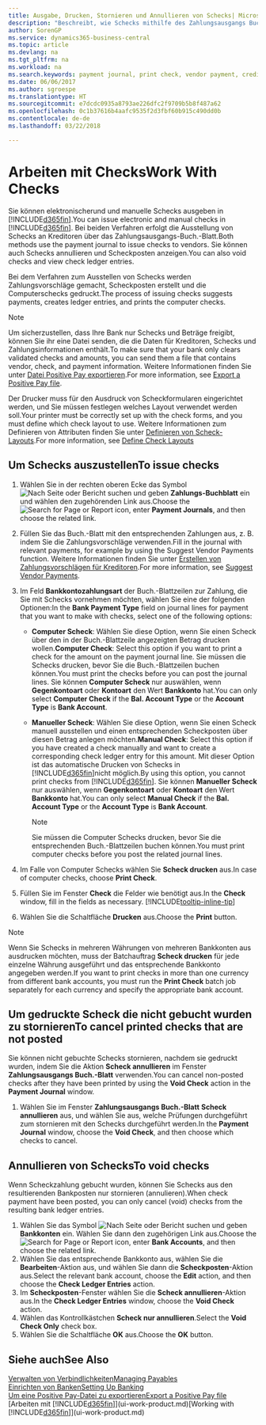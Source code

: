 ```yaml
---
title: Ausgabe, Drucken, Stornieren und Annullieren von Schecks| Microsoft Docs
description: "Beschreibt, wie Schecks mithilfe des Zahlungsausgangs Buch.-Blattes, ausgegeben, gedruckt oder annulliert werden oder wie Check-Sachposteneinträge in Business Central angezeigt werden."
author: SorenGP
ms.service: dynamics365-business-central
ms.topic: article
ms.devlang: na
ms.tgt_pltfrm: na
ms.workload: na
ms.search.keywords: payment journal, print check, vendor payment, creditor, debt, balance due, AP
ms.date: 06/06/2017
ms.author: sgroespe
ms.translationtype: HT
ms.sourcegitcommit: e7dcdc0935a8793ae226dfc2f9709b5b8f487a62
ms.openlocfilehash: 0c1b37616b4aafc9535f2d3fbf60b915c490dd0b
ms.contentlocale: de-de
ms.lasthandoff: 03/22/2018

---
```

# <a name="work-with-checks"></a><span data-ttu-id="d3834-103">Arbeiten mit Checks</span><span class="sxs-lookup"><span data-stu-id="d3834-103">Work With Checks</span></span>
<span data-ttu-id="d3834-104">Sie können elektronischerund und manuelle Schecks ausgeben in [!INCLUDE[d365fin](includes/d365fin_md.md)].</span><span class="sxs-lookup"><span data-stu-id="d3834-104">You can issue electronic and manual checks in [!INCLUDE[d365fin](includes/d365fin_md.md)].</span></span> <span data-ttu-id="d3834-105">Bei beiden Verfahren erfolgt die Ausstellung von Schecks an Kreditoren über das Zahlungsausgangs-Buch.-Blatt.</span><span class="sxs-lookup"><span data-stu-id="d3834-105">Both methods use the payment journal to issue checks to vendors.</span></span> <span data-ttu-id="d3834-106">Sie können auch Schecks annullieren und Scheckposten anzeigen.</span><span class="sxs-lookup"><span data-stu-id="d3834-106">You can also void checks and view check ledger entries.</span></span>

<span data-ttu-id="d3834-107">Bei dem Verfahren zum Ausstellen von Schecks werden Zahlungsvorschläge gemacht, Scheckposten erstellt und die Computerschecks gedruckt.</span><span class="sxs-lookup"><span data-stu-id="d3834-107">The process of issuing checks suggests payments, creates ledger entries, and prints the computer checks.</span></span>

> [!NOTE]  
>   <span data-ttu-id="d3834-108">Um sicherzustellen, dass Ihre Bank nur Schecks und Beträge freigibt, können Sie ihr eine Datei senden, die die Daten für Kreditoren, Schecks und Zahlungsinformationen enthält.</span><span class="sxs-lookup"><span data-stu-id="d3834-108">To make sure that your bank only clears validated checks and amounts, you can send them a file that contains vendor, check, and payment information.</span></span> <span data-ttu-id="d3834-109">Weitere Informationen finden Sie unter [Datei Positive Pay exportieren](finance-how-positive-pay.md).</span><span class="sxs-lookup"><span data-stu-id="d3834-109">For more information, see [Export a Positive Pay file](finance-how-positive-pay.md).</span></span>

<span data-ttu-id="d3834-110">Der Drucker muss für den Ausdruck von Scheckformularen eingerichtet werden, und Sie müssen festlegen welches Layout verwendet werden soll.</span><span class="sxs-lookup"><span data-stu-id="d3834-110">Your printer must be correctly set up with the check forms, and you must define which check layout to use.</span></span> <span data-ttu-id="d3834-111">Weitere Informationen zum Definieren von Attributen finden Sie unter [Definieren von Scheck-Layouts](finance-how-define-check-layouts.md).</span><span class="sxs-lookup"><span data-stu-id="d3834-111">For more information, see [Define Check Layouts](finance-how-define-check-layouts.md)</span></span>

## <a name="to-issue-checks"></a><span data-ttu-id="d3834-112">Um Schecks auszustellen</span><span class="sxs-lookup"><span data-stu-id="d3834-112">To issue checks</span></span>
1. <span data-ttu-id="d3834-113">Wählen Sie in der rechten oberen Ecke das Symbol ![Nach Seite oder Bericht suchen](media/ui-search/search_small.png "Nach Seite oder Bericht suchen") und geben **Zahlungs-Buchblatt** ein und wählen den zugehörenden Link aus.</span><span class="sxs-lookup"><span data-stu-id="d3834-113">Choose the ![Search for Page or Report](media/ui-search/search_small.png "Search for Page or Report icon") icon, enter **Payment Journals**, and then choose the related link.</span></span>
2. <span data-ttu-id="d3834-114">Füllen Sie das Buch.-Blatt mit den entsprechenden Zahlungen aus, z. B. indem Sie die Zahlungsvorschläge verwenden.</span><span class="sxs-lookup"><span data-stu-id="d3834-114">Fill in the journal with relevant payments, for example by using the Suggest Vendor Payments function.</span></span> <span data-ttu-id="d3834-115">Weitere Informationen finden Sie unter [Erstellen von Zahlungsvorschlägen für Kreditoren](payables-how-suggest-vendor-payments.md).</span><span class="sxs-lookup"><span data-stu-id="d3834-115">For more information, see [Suggest Vendor Payments](payables-how-suggest-vendor-payments.md).</span></span>
3. <span data-ttu-id="d3834-116">Im Feld **Bankkontozahlungsart** der Buch.-Blattzeilen zur Zahlung, die Sie mit Schecks vornehmen möchten, wählen Sie eine der folgenden Optionen:</span><span class="sxs-lookup"><span data-stu-id="d3834-116">In the **Bank Payment Type** field on journal lines for payment that you want to make with checks, select one of the following options:</span></span>

   * <span data-ttu-id="d3834-117">**Computer Scheck**: Wählen Sie diese Option, wenn Sie einen Scheck über den in der Buch.-Blattzeile angezeigten Betrag drucken wollen.</span><span class="sxs-lookup"><span data-stu-id="d3834-117">**Computer Check**: Select this option if you want to print a check for the amount on the payment journal line.</span></span> <span data-ttu-id="d3834-118">Sie müssen die Schecks drucken, bevor Sie die Buch.-Blattzeilen buchen können.</span><span class="sxs-lookup"><span data-stu-id="d3834-118">You must print the checks before you can post the journal lines.</span></span> <span data-ttu-id="d3834-119">Sie können **Computer Scheck** nur auswählen, wenn **Gegenkontoart** oder **Kontoart** den Wert **Bankkonto** hat.</span><span class="sxs-lookup"><span data-stu-id="d3834-119">You can only select **Computer Check** if the **Bal. Account Type** or the **Account Type** is **Bank Account**.</span></span>
   * <span data-ttu-id="d3834-120">**Manueller Scheck**: Wählen Sie diese Option, wenn Sie einen Scheck manuell ausstellen und einen entsprechenden Scheckposten über diesen Betrag anlegen möchten.</span><span class="sxs-lookup"><span data-stu-id="d3834-120">**Manual Check**: Select this option if you have created a check manually and want to create a corresponding check ledger entry for this amount.</span></span> <span data-ttu-id="d3834-121">Mit dieser Option ist das automatische Drucken von Schecks in [!INCLUDE[d365fin](includes/d365fin_md.md)]nicht möglich.</span><span class="sxs-lookup"><span data-stu-id="d3834-121">By using this option, you cannot print checks from [!INCLUDE[d365fin](includes/d365fin_md.md)].</span></span> <span data-ttu-id="d3834-122">Sie können **Manueller Scheck** nur auswählen, wenn **Gegenkontoart** oder **Kontoart** den Wert **Bankkonto** hat.</span><span class="sxs-lookup"><span data-stu-id="d3834-122">You can only select **Manual Check** if the **Bal. Account Type** or the **Account Type** is **Bank Account**.</span></span>

     > [!NOTE]  
     >   <span data-ttu-id="d3834-123">Sie müssen die Computer Schecks drucken, bevor Sie die entsprechenden Buch.-Blattzeilen buchen können.</span><span class="sxs-lookup"><span data-stu-id="d3834-123">You must print computer checks before you post the related journal lines.</span></span>
4. <span data-ttu-id="d3834-124">Im Falle von Computer Schecks wählen Sie **Scheck drucken** aus.</span><span class="sxs-lookup"><span data-stu-id="d3834-124">In case of computer checks, choose **Print Check**.</span></span>
5. <span data-ttu-id="d3834-125">Füllen Sie im Fenster **Check** die Felder wie benötigt aus.</span><span class="sxs-lookup"><span data-stu-id="d3834-125">In the **Check** window, fill in the fields as necessary.</span></span> [!INCLUDE[tooltip-inline-tip](includes/tooltip-inline-tip_md.md)]
6. <span data-ttu-id="d3834-126">Wählen Sie die Schaltfläche **Drucken** aus.</span><span class="sxs-lookup"><span data-stu-id="d3834-126">Choose the **Print** button.</span></span>

> [!NOTE]  
>   <span data-ttu-id="d3834-127">Wenn Sie Schecks in mehreren Währungen von mehreren Bankkonten aus ausdrucken möchten, muss der Batchauftrag **Scheck drucken** für jede einzelne Währung ausgeführt und das entsprechende Bankkonto angegeben werden.</span><span class="sxs-lookup"><span data-stu-id="d3834-127">If you want to print checks in more than one currency from different bank accounts, you must run the **Print Check** batch job separately for each currency and specify the appropriate bank account.</span></span>

## <a name="to-cancel-printed-checks-that-are-not-posted"></a><span data-ttu-id="d3834-128">Um gedruckte Scheck die nicht gebucht wurden zu stornieren</span><span class="sxs-lookup"><span data-stu-id="d3834-128">To cancel printed checks that are not posted</span></span>
<span data-ttu-id="d3834-129">Sie können nicht gebuchte Schecks stornieren, nachdem sie gedruckt wurden, indem Sie die Aktion **Scheck annullieren** im Fenster **Zahlungsausgangs Buch.-Blatt** verwenden.</span><span class="sxs-lookup"><span data-stu-id="d3834-129">You can cancel non-posted checks after they have been printed by using the **Void Check** action in the **Payment Journal** window.</span></span>

1. <span data-ttu-id="d3834-130">Wählen Sie im Fenster **Zahlungsausgangs Buch.-Blatt** **Scheck annullieren** aus, und wählen Sie aus, welche Prüfungen durchgeführt zum stornieren mit den Schecks durchgeführt werden.</span><span class="sxs-lookup"><span data-stu-id="d3834-130">In the **Payment Journal** window, choose the **Void Check**, and then choose which checks to cancel.</span></span>

## <a name="to-void-checks"></a><span data-ttu-id="d3834-131">Annullieren von Schecks</span><span class="sxs-lookup"><span data-stu-id="d3834-131">To void checks</span></span>
<span data-ttu-id="d3834-132">Wenn Scheckzahlung gebucht wurden, können Sie Schecks aus den resultierenden Bankposten nur stornieren (annulieren).</span><span class="sxs-lookup"><span data-stu-id="d3834-132">When check payment have been posted, you can only cancel (void) checks from the resulting bank ledger entries.</span></span>

1. <span data-ttu-id="d3834-133">Wählen Sie das Symbol ![Nach Seite oder Bericht suchen](media/ui-search/search_small.png "Nach Seite oder Bericht suchen") und geben **Bankkonten** ein. Wählen Sie dann den zugehörigen Link aus.</span><span class="sxs-lookup"><span data-stu-id="d3834-133">Choose the ![Search for Page or Report](media/ui-search/search_small.png "Search for Page or Report icon") icon, enter **Bank Accounts**, and then choose the related link.</span></span>
2. <span data-ttu-id="d3834-134">Wählen Sie das entsprechende Bankkonto aus, wählen Sie die **Bearbeiten**-Aktion aus, und wählen Sie dann die **Scheckposten**-Aktion aus.</span><span class="sxs-lookup"><span data-stu-id="d3834-134">Select the relevant bank account, choose the **Edit** action, and then choose the **Check Ledger Entries** action.</span></span>
3. <span data-ttu-id="d3834-135">Im **Scheckposten**-Fenster wählen Sie die **Scheck annullieren**-Aktion aus.</span><span class="sxs-lookup"><span data-stu-id="d3834-135">In the **Check Ledger Entries** window, choose the **Void Check** action.</span></span>
4. <span data-ttu-id="d3834-136">Wählen das Kontrollkästchen **Scheck nur annullieren**.</span><span class="sxs-lookup"><span data-stu-id="d3834-136">Select the **Void Check Only** check box.</span></span>
5. <span data-ttu-id="d3834-137">Wählen Sie die Schaltfläche **OK** aus.</span><span class="sxs-lookup"><span data-stu-id="d3834-137">Choose the **OK** button.</span></span>

## <a name="see-also"></a><span data-ttu-id="d3834-138">Siehe auch</span><span class="sxs-lookup"><span data-stu-id="d3834-138">See Also</span></span>
[<span data-ttu-id="d3834-139">Verwalten von Verbindlichkeiten</span><span class="sxs-lookup"><span data-stu-id="d3834-139">Managing Payables</span></span>](payables-manage-payables.md)  
[<span data-ttu-id="d3834-140">Einrichten von Banken</span><span class="sxs-lookup"><span data-stu-id="d3834-140">Setting Up Banking</span></span>](bank-setup-banking.md)  
[<span data-ttu-id="d3834-141">Um eine Positive Pay-Datei zu exportieren</span><span class="sxs-lookup"><span data-stu-id="d3834-141">Export a Positive Pay file</span></span>](finance-how-positive-pay.md)  
<span data-ttu-id="d3834-142">[Arbeiten mit [!INCLUDE[d365fin](includes/d365fin_md.md)]](ui-work-product.md)</span><span class="sxs-lookup"><span data-stu-id="d3834-142">[Working with [!INCLUDE[d365fin](includes/d365fin_md.md)]](ui-work-product.md)</span></span>  

